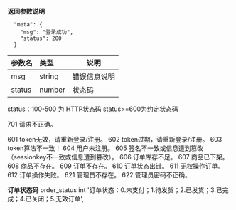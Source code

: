
**返回参数说明**

```
  "meta": {
    "msg": "登录成功",
    "status": 200
  }
```
| 参数名 | 类型   | 说明                |
| :----- | :----- | ------------------- |
| msg    | string | 错误信息说明        |
| status | number | 状态码              |

status：100-500 为 HTTP状态码
status>=600为约定状态码

701 请求不正确。

601 token无效，请重新登录/注册。
602 token过期，请重新登录/注册。
603 token算法不一致！
604 用户未注册。
605 签名不一致或信息遭到篡改（sessionkey不一致或信息遭到篡改）。
606 订单库存不足。
607 商品已下架。
608 商品不存在。
609 订单不存在。
610 订单状态出错。
611 无权操作订单。
612 订单操作失败。
621 管理员不存在。
622 管理员密码不正确。



**订单状态码**
order_status int  '订单状态：0.未支付；1.待发货；2.已发货；3.已完成；4.已关闭；5.无效订单',